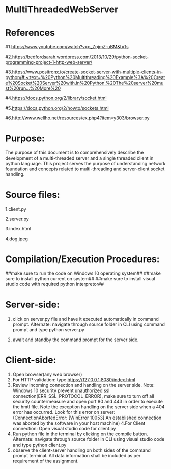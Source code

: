 # MultiThreadedWebServer

# References

#1.https://www.youtube.com/watch?v=o_ZpjmZ-uBM&t=1s

#2.https://bedfordsarah.wordpress.com/2013/10/29/python-socket-programming-project-1-http-web-server/

#3.https://www.positronx.io/create-socket-server-with-multiple-clients-in-python/#:~:text=%20Python%20Multithreading%20Example%3A%20Create%20Socket%20Server%20with,in%20Python.%20The%20server%20must%20run...%20More%20

#4.https://docs.python.org/2/library/socket.html

#5.https://docs.python.org/2/howto/sockets.html

#6.http://www.wellho.net/resources/ex.php4?item=y303/browser.py

# Purpose:
The purpose of this document is to comprehensively describe the development of a multi-threaded server and a single
threaded client in python language. This project serves the purpose of understanding network foundation
and concepts related to multi-threading and server-client socket handling.

# Source files:
1.client.py

2.server.py

3.index.html

4.dog.jpeg

# Compilation/Execution Procedures:
##make sure to run the code on Windows 10 operating system##
##make sure to install python current on system##
##make sure to install visual studio code with required python interpretor##

# Server-side:

1. click on server.py file and have it executed automatically in command prompt. 
Alternate: navigate through source folder in CLI using command prompt and type python server.py

2. await and standby the command prompt for the server side. 

# Client-side: 

1. Open browser(any web browser)
2. For HTTP validation: type https://127.0.0.1:8080/index.html
3. Review incoming connection and handling on the server side. Note: Windows 10 security prevent
unauthorized ssl connection(ERR_SSL_PROTOCOL_ERROR), make sure to turn off all security 
countermeasure and open port 80 and 443 in order to execute the hmtl file. Note the exception 
handling on the server side when a 404 error has occurred. Look for this error on server:
(ConnectionAbortedError: [WinError 10053] An established connection was aborted by the 
software in your host machine)
4.For Client connection: Open visual studio code for client.py
5. Run python file in the terminal by clicking on the compile button.
Alternate: navigate through source folder in CLI using visual studio code and type python client.py
6. observe the client-server handling on both sides of the command prompt terminal. All data information
shall be included as per requirement of the assignment.
